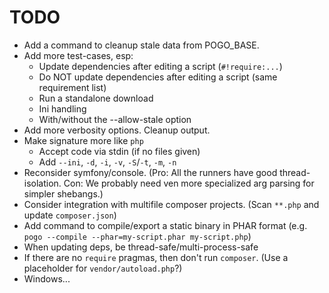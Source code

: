 # TODO

* Add a command to cleanup stale data from POGO_BASE.
* Add more test-cases, esp:
    * Update dependencies after editing a script (`#!require:...`)
    * Do NOT update dependencies after editing a script (same requirement list)
    * Run a standalone download
    * Ini handling
    * With/without the --allow-stale option
* Add more verbosity options. Cleanup output.
* Make signature more like `php`
    * Accept code via stdin (if no files given)
    * Add `--ini`, `-d`, `-i`, `-v`, `-S`/`-t`, `-m`, `-n`
* Reconsider symfony/console. (Pro: All the runners have good thread-isolation. Con: We probably need ven more specialized arg parsing for simpler shebangs.)
* Consider integration with multifile composer projects. (Scan `**.php` and update `composer.json`)
* Add command to compile/export a static binary in PHAR format (e.g. `pogo --compile --phar=my-script.phar my-script.php`)
* When updating deps, be thread-safe/multi-process-safe
* If there are no `require` pragmas, then don't run `composer`. (Use a placeholder for `vendor/autoload.php`?)
* Windows...
